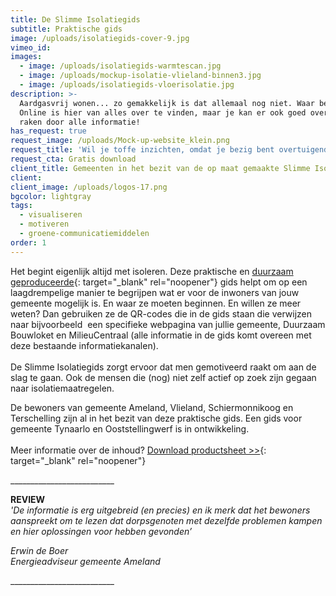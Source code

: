 ```yaml
---
title: De Slimme Isolatiegids
subtitle: Praktische gids
image: /uploads/isolatiegids-cover-9.jpg
vimeo_id:
images:
  - image: /uploads/isolatiegids-warmtescan.jpg
  - image: /uploads/mockup-isolatie-vlieland-binnen3.jpg
  - image: /uploads/isolatiegids-vloerisolatie.jpg
description: >-
  Aardgasvrij wonen... zo gemakkelijk is dat allemaal nog niet. Waar begin je?
  Online is hier van alles over te vinden, maar je kan er ook goed overspoeld
  raken door alle informatie!
has_request: true
request_image: /uploads/Mock-up-website_klein.png
request_title: 'Wil je toffe inzichten, omdat je bezig bent overtuigende content te creëren?'
request_cta: Gratis download
client_title: Gemeenten in het bezit van de op maat gemaakte Slimme Isolatiegids
client:
client_image: /uploads/logos-17.png
bgcolor: lightgray
tags:
  - visualiseren
  - motiveren
  - groene-communicatiemiddelen
order: 1
---
```

Het begint eigenlijk altijd met isoleren. Deze praktische en [duurzaam geproduceerde](https://frisseplannen.nl/blogs/certificeringen/){: target="_blank" rel="noopener"} gids helpt om op een laagdrempelige manier te begrijpen wat er voor de inwoners van jouw gemeente mogelijk is. En waar ze moeten beginnen. En willen ze meer weten? Dan gebruiken ze de QR-codes die in de gids staan die verwijzen naar bijvoorbeeld&nbsp; een specifieke webpagina van jullie gemeente, Duurzaam Bouwloket en MilieuCentraal (alle informatie in de gids komt overeen met deze bestaande informatiekanalen).<br><br>De Slimme Isolatiegids zorgt ervoor dat men gemotiveerd raakt om aan de slag te gaan. Ook de mensen die (nog) niet zelf actief op zoek zijn gegaan naar isolatiemaatregelen.

De bewoners van gemeente Ameland, Vlieland, Schiermonnikoog en Terschelling zijn al in het bezit van deze praktische gids. Een gids voor gemeente Tynaarlo en Ooststellingwerf is in ontwikkeling.<br><br>Meer informatie over de inhoud?&nbsp;[Download productsheet &gt;&gt;](https://bit.ly/productsheetDSI){: target="_blank" rel="noopener"}

\_\_\_\_\_\_\_\_\_\_\_\_\_\_\_\_\_\_\_\_\_\_\_\_\_\_

**REVIEW**<br>*'De informatie is erg uitgebreid (en precies) en ik merk dat het bewoners aanspreekt om te lezen dat dorpsgenoten met dezelfde problemen kampen en hier oplossingen voor hebben gevonden’*

*Erwin de Boer<br>Energieadviseur gemeente Ameland*

\_\_\_\_\_\_\_\_\_\_\_\_\_\_\_\_\_\_\_\_\_\_\_\_\_\_